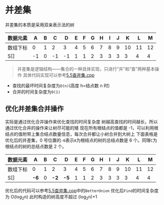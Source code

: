 # 并差集
并差集的本质是采用双亲表示法的树

| 数据元素 | A | B | C | D | E | F | G | H | I | J | K | L | M |
| ---- | ---- | ---- | ---- | ---- | ---- | ---- | ---- | ---- | ---- | ---- | ---- | ---- | ---- |
| 数组下标 | 0 | 1 | 2 | 3 | 4 | 5 | 6 | 7 | 8 | 9 | 10 | 11 | 12 |
| S[] | -1 | 0 | -1 | -1 | 1 | 1 | 2 | 3 | 3 | 3 | 3 | 4 | 4 | 7 |
>并差集是逻辑结构——集合的一种具体实现，只进行“并”和“查”两种基本操作
具体代码实现可以参考[5.5查并集.cpp](./5.5查并集.cpp)

- 查找的最坏时间复杂度为`O(n)`(高度 h=结点数 n 时)
- 合并的时间复杂度为`O(1)`
## 优化并差集合并操作
实际是通过优化合并操作来优化查找的时间复杂度
树越高查找的时间越长，所以通过优化合并的操作来让树尽可能的矮
现在所有根结点的值都是 -1，可以利用根结点的值附带上集合结点数量信息，每次合并都让小树合并到大树上
下面表格是优化后的并差集，0 号位置的`-6`表示`A`为根结点的树的总结点数是 6 个。同理`C`为根结点的树的总结点数是 2 个。

| 数据元素 | A | B | C | D | E | F | G | H | I | J | K | L | M |
| ---- | ---- | ---- | ---- | ---- | ---- | ---- | ---- | ---- | ---- | ---- | ---- | ---- | ---- |
| 数组下标 | 0 | 1 | 2 | 3 | 4 | 5 | 6 | 7 | 8 | 9 | 10 | 11 | 12 |
| S[] | **-6** | 0 | **-2** | **-5** | 1 | 1 | 2 | 3 | 3 | 3 | 3 | 4 | 4 | 7 |

优化后的代码可以参考[5.5查并集.cpp](./5.5查并集.cpp)中的`BetterUnion`
优化后`Find`的时间复杂度为 O(log<sub>2</sub>n)
此时构造的树高度不超过 (log<sub>2</sub>n)+1